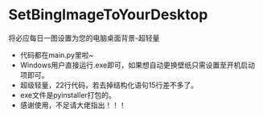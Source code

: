 # SetBingImageToYourDesktop
将必应每日一图设置为您的电脑桌面背景-超轻量

- 代码都在main.py里啦~
- Windows用户直接运行.exe即可，如果想自动更换壁纸只需设置至开机启动项即可。
- 超级轻量，22行代码，若去掉结构化语句15行差不多了。
- exe文件是pyinstaller打包的。
- 感谢使用，不足请大佬指出！！！
